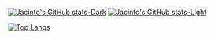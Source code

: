 [![Jacinto's GitHub stats-Dark](https://github-readme-stats.vercel.app/api?username=Jacinto27&show_icons=true&theme=dark#gh-dark-mode-only&count_private=true&show_icons=true)](https://github.com/Jacinto27/github-readme-stats#gh-dark-mode-only)
[![Jacinto's GitHub stats-Light](https://github-readme-stats.vercel.app/api?username=Jacinto27&show_icons=true&theme=default#gh-light-mode-only&count_private=true&show_icons=true)](https://github.com/Jacinto27/github-readme-stats#gh-light-mode-only)

[![Top Langs](https://github-readme-stats.vercel.app/api/top-langs/?username=Jacinto27&layout=compact)](https://github.com/Jacinto27/github-readme-stats)
<!---
Jacinto27/Jacinto27 is a ✨ special ✨ repository because its `README.md` (this file) appears on your GitHub profile.
You can click the Preview link to take a look at your changes.
--->
